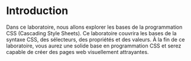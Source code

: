 # Introduction

Dans ce laboratoire, nous allons explorer les bases de la programmation CSS (Cascading Style Sheets). Ce laboratoire couvrira les bases de la syntaxe CSS, des sélecteurs, des propriétés et des valeurs. À la fin de ce laboratoire, vous aurez une solide base en programmation CSS et serez capable de créer des pages web visuellement attrayantes.
